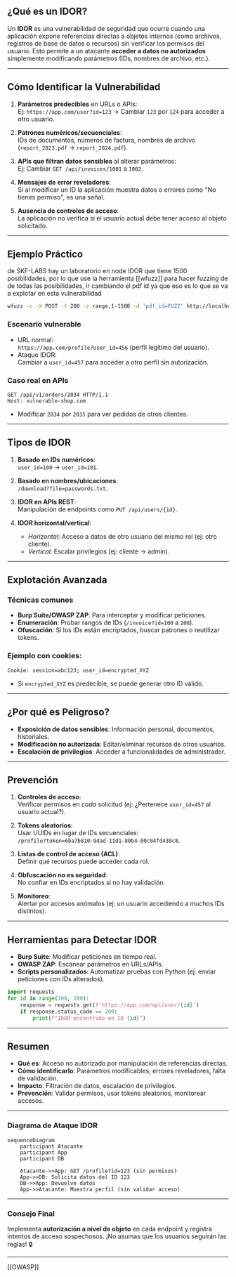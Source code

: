 ## **¿Qué es un IDOR?**
Un **IDOR** es una vulnerabilidad de seguridad que ocurre cuando una aplicación expone referencias directas a objetos internos (como archivos, registros de base de datos o recursos) sin verificar los permisos del usuario. Esto permite a un atacante **acceder a datos no autorizados** simplemente modificando parámetros (IDs, nombres de archivo, etc.).

---

## **Cómo Identificar la Vulnerabilidad**
1. **Parámetros predecibles** en URLs o APIs:  
   Ej: `https://app.com/user?id=123` → Cambiar `123` por `124` para acceder a otro usuario.

2. **Patrones numéricos/secuenciales**:  
   IDs de documentos, números de factura, nombres de archivo (`report_2023.pdf` → `report_2024.pdf`).

3. **APIs que filtran datos sensibles** al alterar parámetros:  
   Ej: Cambiar `GET /api/invoices/1001` a `1002`.

4. **Mensajes de error reveladores**:  
   Si al modificar un ID la aplicación muestra datos o errores como "No tienes permiso", es una señal.

5. **Ausencia de controles de acceso**:  
   La aplicación no verifica si el usuario actual debe tener acceso al objeto solicitado.

---

## **Ejemplo Práctico**

de SKF-LABS hay un laboratorio en node IDOR que tiene 1500 posibilidades, por lo que use la herramienta [[wfuzz]] para hacer fuzzing de de todas las posibilidades, ir cambiando el pdf id ya que eso es lo que se va a explotar en esta vulnerabilidad

```sh
wfuzz -c -X POST -t 200 -z range,1-1500 -d 'pdf_id=FUZZ' http://localhost:5000/download  
```
### **Escenario vulnerable**
- URL normal:  
  `https://app.com/profile?user_id=456` (perfil legítimo del usuario).
- Ataque IDOR:  
  Cambiar a `user_id=457` para acceder a otro perfil sin autorización.

### **Caso real en APIs**
```http
GET /api/v1/orders/2034 HTTP/1.1
Host: vulnerable-shop.com
```
- Modificar `2034` por `2035` para ver pedidos de otros clientes.

---

## **Tipos de IDOR**
1. **Basado en IDs numéricos**:  
   `user_id=100` → `user_id=101`.

2. **Basado en nombres/ubicaciones**:  
   `/download?file=passwords.txt`.

3. **IDOR en APIs REST**:  
   Manipulación de endpoints como `PUT /api/users/{id}`.

4. **IDOR horizontal/vertical**:  
   - *Horizontal*: Acceso a datos de otro usuario del mismo rol (ej: otro cliente).  
   - *Vertical*: Escalar privilegios (ej: cliente → admin).

---

## **Explotación Avanzada**
### **Técnicas comunes**
- **Burp Suite/OWASP ZAP**: Para interceptar y modificar peticiones.
- **Enumeración**: Probar rangos de IDs (`/invoice?id=100` a `200`).
- **Ofuscación**: Si los IDs están encriptados, buscar patrones o reutilizar tokens.

### **Ejemplo con cookies**:
```http
Cookie: session=abc123; user_id=encrypted_XYZ
```
- Si `encrypted_XYZ` es predecible, se puede generar otro ID válido.

---

## **¿Por qué es Peligroso?**
- **Exposición de datos sensibles**: Información personal, documentos, historiales.
- **Modificación no autorizada**: Editar/eliminar recursos de otros usuarios.
- **Escalación de privilegios**: Acceder a funcionalidades de administrador.

---

## **Prevención**
1. **Controles de acceso**:  
   Verificar permisos en *cada* solicitud (ej: ¿Pertenece `user_id=457` al usuario actual?).

2. **Tokens aleatorios**:  
   Usar UUIDs en lugar de IDs secuenciales:  
   `/profile?token=6ba7b810-9dad-11d1-80b4-00c04fd430c8`.

3. **Listas de control de acceso (ACL)**:  
   Definir qué recursos puede acceder cada rol.

4. **Obfuscación no es seguridad**:  
   No confiar en IDs encriptados si no hay validación.

5. **Monitoreo**:  
   Alertar por accesos anómalos (ej: un usuario accediendo a muchos IDs distintos).

---

## **Herramientas para Detectar IDOR**
- **Burp Suite**: Modificar peticiones en tiempo real.
- **OWASP ZAP**: Escanear parámetros en URLs/APIs.
- **Scripts personalizados**: Automatizar pruebas con Python (ej: enviar peticiones con IDs alterados).

```python
import requests
for id in range(100, 200):
    response = requests.get(f'https://app.com/api/user/{id}')
    if response.status_code == 200:
        print(f"IDOR encontrado en ID {id}")
```

---

## **Resumen**
- **Qué es**: Acceso no autorizado por manipulación de referencias directas.
- **Cómo identificarlo**: Parámetros modificables, errores reveladores, falta de validación.
- **Impacto**: Filtración de datos, escalación de privilegios.
- **Prevención**: Validar permisos, usar tokens aleatorios, monitorear accesos.

---

### **Diagrama de Ataque IDOR**
```mermaid
sequenceDiagram
    participant Atacante
    participant App
    participant DB

    Atacante->>App: GET /profile?id=123 (sin permisos)
    App->>DB: Solicita datos del ID 123
    DB->>App: Devuelve datos
    App->>Atacante: Muestra perfil (sin validar acceso)
```

---

### **Consejo Final**
Implementa **autorización a nivel de objeto** en cada endpoint y registra intentos de acceso sospechosos. ¡No asumas que los usuarios seguirán las reglas! 🔒

--- 

[[OWASP]]